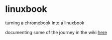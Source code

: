 # linuxbook
turning a chromebook into a linuxbook 

documenting some of the journey in the wiki [here](https://github.com/hepler/linuxbook/wiki)
